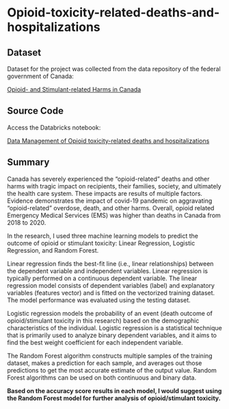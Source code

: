 # Opioid-toxicity-related-deaths-and-hospitalizations

## Dataset

Dataset for the project was collected from the data repository of the federal government of Canada: 

[Opioid- and Stimulant-related Harms in Canada](https://health-infobase.canada.ca/substance-related-harms/opioids-stimulants/technical-notes.) 


## Source Code
Access the Databricks notebook:

[Data Management of Opioid toxicity-related deaths and hospitalizations](https://databricks-prod-cloudfront.cloud.databricks.com/public/4027ec902e239c93eaaa8714f173bcfc/8044888775324931/3765691144116402/5854611345732810/latest.html)

## Summary


Canada has severely experienced the “opioid-related” deaths and other harms with tragic impact on recipients, their families, society, and ultimately the health care system. These impacts are results of multiple factors. Evidence demonstrates the impact of covid-19 pandemic on aggravating “opioid-related” overdose, death, and other harms. Overall, opioid related Emergency Medical Services (EMS) was higher than deaths in Canada from 2018 to 2020. 

In the research, I used three machine learning models to predict the outcome of opioid or stimulant toxicity: Linear Regression, Logistic Regression, and Random Forest. 

Linear regression finds the best-fit line (i.e., linear relationships) between the dependent variable and independent variables. Linear regression is typically performed on a continuous dependent variable. The linear regression model consists of dependent variables (label) and explanatory variables (features vector) and is fitted on the vectorized training dataset. The model performance was evaluated using the testing dataset.

Logistic regression models the probability of an event (death outcome of opioid/stimulant toxicity in this research) based on the demographic characteristics of the individual. Logistic regression is a statistical technique that is primarily used to analyze binary dependent variables, and it aims to find the best weight coefficient for each independent variable.

The Random Forest algorithm constructs multiple samples of the training dataset, makes a prediction for each sample, and averages out those predictions to get the most accurate estimate of the output value. Random Forest algorithms can be used on both continuous and binary data.


**Based on the accuracy score results in each model, I would suggest using the Random Forest model for further analysis of opioid/stimulant toxicity.**
